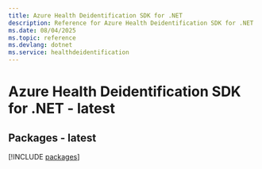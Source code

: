 ```yaml
---
title: Azure Health Deidentification SDK for .NET
description: Reference for Azure Health Deidentification SDK for .NET
ms.date: 08/04/2025
ms.topic: reference
ms.devlang: dotnet
ms.service: healthdeidentification
---
```

# Azure Health Deidentification SDK for .NET - latest
## Packages - latest
[!INCLUDE [packages](health-deidentification-index.md)]